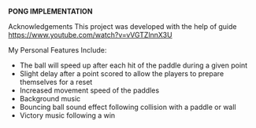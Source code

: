 **PONG IMPLEMENTATION**


Acknowledgements
   This project was developed with the help of guide https://www.youtube.com/watch?v=vVGTZlnnX3U

My Personal Features Include:
  - The ball will speed up after each hit of the paddle during a given point
  - Slight delay after a point scored to allow the players to prepare themselves for a reset
  - Increased movement speed of the paddles
  - Background music
  - Bouncing ball sound effect following collision with a paddle or wall
  - Victory music following a win
